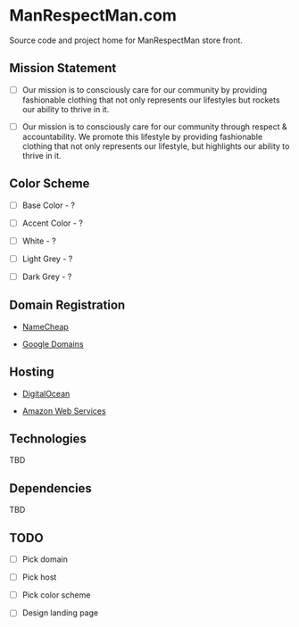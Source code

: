 # ManRespectMan.com

Source code and project home for ManRespectMan store front.

## Mission Statement

- [ ] Our mission is to consciously care for our community by providing fashionable
clothing that not only represents our lifestyles but rockets our ability to
thrive in it.

- [ ] Our mission is to consciously care for our community through respect &
accountability. We promote this lifestyle by providing fashionable clothing that
not only represents our lifestyle, but highlights our ability to thrive in it.

## Color Scheme

- [ ] Base Color - ?

- [ ] Accent Color - ?

- [ ] White - ?

- [ ] Light Grey - ?

- [ ] Dark Grey - ?

## Domain Registration

* [NameCheap](https://www.namecheap.com/)

* [Google Domains](https://domains.google.com/registrar)

## Hosting

* [DigitalOcean](https://www.digitalocean.com)

* [Amazon Web Services](https://aws.amazon.com/)

## Technologies

TBD

## Dependencies

TBD

## TODO

- [ ] Pick domain

- [ ] Pick host

- [ ] Pick color scheme

- [ ] Design landing page

